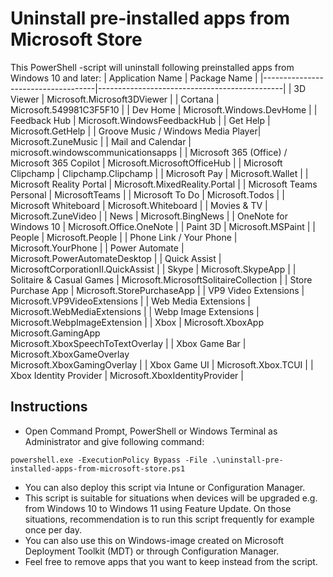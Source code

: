 # Uninstall pre-installed apps from Microsoft Store
This PowerShell -script will uninstall following preinstalled apps from Windows 10 and later:
| Application Name                   | Package Name                                 |
|------------------------------------|----------------------------------------------|
| 3D Viewer                          | Microsoft.Microsoft3DViewer                  |
| Cortana                            | Microsoft.549981C3F5F10                      |
| Dev Home                           | Microsoft.Windows.DevHome                    |
| Feedback Hub                       | Microsoft.WindowsFeedbackHub                 |
| Get Help                           | Microsoft.GetHelp                            |
| Groove Music / Windows Media Player| Microsoft.ZuneMusic                          |
| Mail and Calendar                  | microsoft.windowscommunicationsapps          |
| Microsoft 365 (Office) / Microsoft 365 Copilot             | Microsoft.MicrosoftOfficeHub                 |
| Microsoft Clipchamp                | Clipchamp.Clipchamp                          |
| Microsoft Pay                      | Microsoft.Wallet                             |
| Microsoft Reality Portal           | Microsoft.MixedReality.Portal                |
| Microsoft Teams Personal           | MicrosoftTeams                               |
| Microsoft To Do                    | Microsoft.Todos                              |
| Microsoft Whiteboard               | Microsoft.Whiteboard                         |
| Movies & TV                        | Microsoft.ZuneVideo                          |
| News                               | Microsoft.BingNews                           |
| OneNote for Windows 10             | Microsoft.Office.OneNote                     |
| Paint 3D                           | Microsoft.MSPaint                            |
| People                             | Microsoft.People                             |
| Phone Link / Your Phone            | Microsoft.YourPhone                          |
| Power Automate                     | Microsoft.PowerAutomateDesktop               |
| Quick Assist                       | MicrosoftCorporationII.QuickAssist           |
| Skype                              | Microsoft.SkypeApp                           |
| Solitaire & Casual Games           | Microsoft.MicrosoftSolitaireCollection       |
| Store Purchase App                 | Microsoft.StorePurchaseApp                   |
| VP9 Video Extensions               | Microsoft.VP9VideoExtensions                 |
| Web Media Extensions               | Microsoft.WebMediaExtensions                 |
| Webp Image Extensions              | Microsoft.WebpImageExtension                 |
| Xbox                               | Microsoft.XboxApp<br>Microsoft.GamingApp<br>Microsoft.XboxSpeechToTextOverlay |
| Xbox Game Bar                      | Microsoft.XboxGameOverlay<br>Microsoft.XboxGamingOverlay |
| Xbox Game UI                       | Microsoft.Xbox.TCUI                          |
| Xbox Identity Provider             | Microsoft.XboxIdentityProvider               |

## Instructions
- Open Command Prompt, PowerShell or Windows Terminal as Administrator and give following command:
```
powershell.exe -ExecutionPolicy Bypass -File .\uninstall-pre-installed-apps-from-microsoft-store.ps1
```
- You can also deploy this script via Intune or Configuration Manager.
- This script is suitable for situations when devices will be upgraded e.g. from Windows 10 to Windows 11 using Feature Update. On those situations, recommendation is to run this script frequently for example once per day.
- You can also use this on Windows-image created on Microsoft Deployment Toolkit (MDT) or through Configuration Manager.
- Feel free to remove apps that you want to keep instead from the script.

